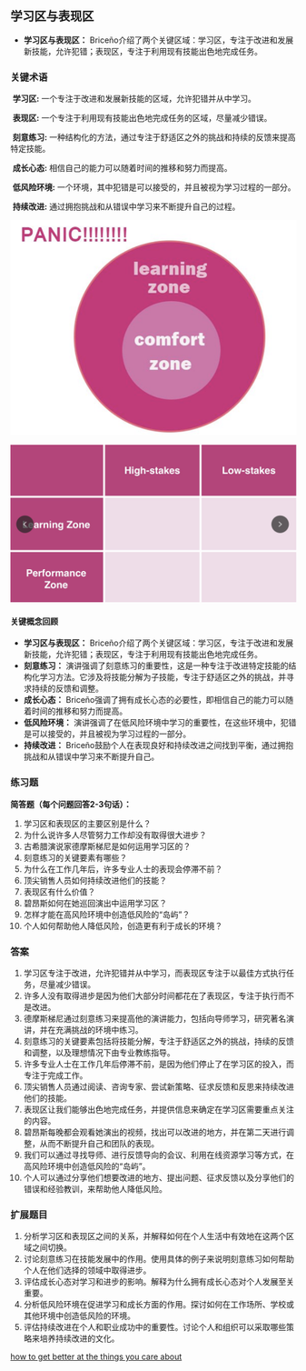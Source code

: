 ## 学习区与表现区

- **学习区与表现区：** Briceño介绍了两个关键区域：学习区，专注于改进和发展新技能，允许犯错；表现区，专注于利用现有技能出色地完成任务。

### 关键术语

​	**学习区:** 一个专注于改进和发展新技能的区域，允许犯错并从中学习。

​	**表现区:** 一个专注于利用现有技能出色地完成任务的区域，尽量减少错误。

​	**刻意练习:** 一种结构化的方法，通过专注于舒适区之外的挑战和持续的反馈来提高特定技能。

​	**成长心态:** 相信自己的能力可以随着时间的推移和努力而提高。

​	**低风险环境:** 一个环境，其中犯错是可以接受的，并且被视为学习过程的一部分。

​	**持续改进:** 通过拥抱挑战和从错误中学习来不断提升自己的过程。

![image-20250113093531443](assets/image-20250113093531443.png)



![image-20250113093729932](assets/image-20250113093729932.png)

#### 关键概念回顾

- **学习区与表现区：** Briceño介绍了两个关键区域：学习区，专注于改进和发展新技能，允许犯错；表现区，专注于利用现有技能出色地完成任务。
- **刻意练习：** 演讲强调了刻意练习的重要性，这是一种专注于改进特定技能的结构化学习方法。它涉及将技能分解为子技能，专注于舒适区之外的挑战，并寻求持续的反馈和调整。
- **成长心态：** Briceño强调了拥有成长心态的必要性，即相信自己的能力可以随着时间的推移和努力而提高。
- **低风险环境：** 演讲强调了在低风险环境中学习的重要性，在这些环境中，犯错是可以接受的，并且被视为学习过程的一部分。
- **持续改进：** Briceño鼓励个人在表现良好和持续改进之间找到平衡，通过拥抱挑战和从错误中学习来不断提升自己。

### 练习题

**简答题（每个问题回答2-3句话）：**

1. 学习区和表现区的主要区别是什么？
2. 为什么说许多人尽管努力工作却没有取得很大进步？
3. 古希腊演说家德摩斯梯尼是如何运用学习区的？
4. 刻意练习的关键要素有哪些？
5. 为什么在工作几年后，许多专业人士的表现会停滞不前？
6. 顶尖销售人员如何持续改进他们的技能？
7. 表现区有什么价值？
8. 碧昂斯如何在她巡回演出中运用学习区？
9. 怎样才能在高风险环境中创造低风险的“岛屿”？
10. 个人如何帮助他人降低风险，创造更有利于成长的环境？

### 答案

1. 学习区专注于改进，允许犯错并从中学习，而表现区专注于以最佳方式执行任务，尽量减少错误。
2. 许多人没有取得进步是因为他们大部分时间都花在了表现区，专注于执行而不是改进。
3. 德摩斯梯尼通过刻意练习来提高他的演讲能力，包括向导师学习，研究著名演讲，并在充满挑战的环境中练习。
4. 刻意练习的关键要素包括将技能分解，专注于舒适区之外的挑战，持续的反馈和调整，以及理想情况下由专业教练指导。
5. 许多专业人士在工作几年后停滞不前，是因为他们停止了在学习区的投入，而专注于完成工作。
6. 顶尖销售人员通过阅读、咨询专家、尝试新策略、征求反馈和反思来持续改进他们的技能。
7. 表现区让我们能够出色地完成任务，并提供信息来确定在学习区需要重点关注的内容。
8. 碧昂斯每晚都会观看她演出的视频，找出可以改进的地方，并在第二天进行调整，从而不断提升自己和团队的表现。
9. 我们可以通过寻找导师、进行反馈导向的会议、利用在线资源学习等方式，在高风险环境中创造低风险的“岛屿”。
10. 个人可以通过分享他们想要改进的地方、提出问题、征求反馈以及分享他们的错误和经验教训，来帮助他人降低风险。





### 扩展题目

1. 分析学习区和表现区之间的关系，并解释如何在个人生活中有效地在这两个区域之间切换。
2. 讨论刻意练习在技能发展中的作用。使用具体的例子来说明刻意练习如何帮助个人在他们选择的领域中取得进步。
3. 评估成长心态对学习和进步的影响。解释为什么拥有成长心态对个人发展至关重要。
4. 分析低风险环境在促进学习和成长方面的作用。探讨如何在工作场所、学校或其他环境中创造低风险的环境。
5. 评估持续改进在个人和职业成功中的重要性。讨论个人和组织可以采取哪些策略来培养持续改进的文化。



[how to get better at the things you care about](https://www.youtube.com/watch?v=YKACzIrog24)